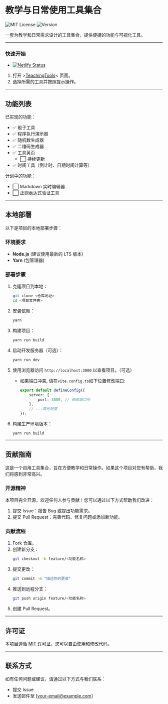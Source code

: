 # 教学与日常使用工具集合

![MIT License](https://img.shields.io/badge/license-MIT-green)
![Version](https://img.shields.io/badge/version-0.4.3-blue)

一套为教学和日常需求设计的工具集合，提供便捷的功能与可视化工具。

---

### 快速开始

-   [![Netlify Status](https://api.netlify.com/api/v1/badges/7b11915d-ef16-47de-a5e2-8bd3a776e19b/deploy-status)](https://app.netlify.com/sites/teachingtool/deploys)

1. 打开 >[TeachingTools](https://teachingtool.netlify.app/)< 页面。
2. 选择所需的工具并按照提示操作。

---

## 功能列表

已实现的功能：

-   ✅ 骰子工具
-   ✅ 程序执行演示器
-   ✅ 随机数生成器
-   ✅ 二维码生成器
-   ✅ 工具黄页
    -   ⬜ 持续更新
-   ✅ 时间工具（倒计时、日期时间计算等）

计划中的功能：

-   ⬜ Markdown 实时编辑器
-   ⬜ 正则表达式验证工具

---

## 本地部署

以下是项目的本地部署步骤：

### 环境要求

-   **Node.js** (建议使用最新的 LTS 版本)
-   **Yarn** (包管理器)

### 部署步骤

1. 克隆项目到本地：

    ```bash
    git clone <仓库地址>
    cd <项目文件夹>
    ```

2. 安装依赖：

    ```bash
    yarn
    ```

3. 构建项目：

    ```bash
    yarn run build
    ```

4. 启动开发服务器（可选）：

    ```bash
    yarn run dev
    ```

5. 使用浏览器访问 `http://localhost:3000` 以查看项目。（可选）

    - 如果端口冲突, 请在`vite.config.ts`如下位置修改端口:

        ```typescript
        export default defineConfig({
            server: {
                port: 3000, // 修改端口号
            },
            // ...其他配置
        });
        ```

6. 构建生产环境版本：
    ```
    yarn run build
    ```

---

## 贡献指南

这是一个自用工具集合，旨在方便教学和日常操作。如果这个项目对您有帮助，我们将感到非常高兴。

### 开源精神

本项目完全开源，欢迎任何人参与贡献！您可以通过以下方式帮助我们改进：

1. 提交 Issue：报告 Bug 或提出功能需求。
2. 提交 Pull Request：完善代码、修复问题或添加新功能。

### 贡献流程

1. Fork 仓库。
2. 创建新分支：
    ```bash
    git checkout -b feature/<功能名称>
    ```
3. 提交更改：
    ```bash
    git commit -m "描述你的更改"
    ```
4. 推送到远程分支：
    ```bash
    git push origin feature/<功能名称>
    ```
5. 创建 Pull Request。

---

## 许可证

本项目遵循 [MIT 许可证](./LICENSE)，您可以自由使用和修改代码。

---

## 联系方式

如有任何问题或建议，请通过以下方式与我们联系：

-   提交 Issue
-   发送邮件至 [your-email@example.com]
